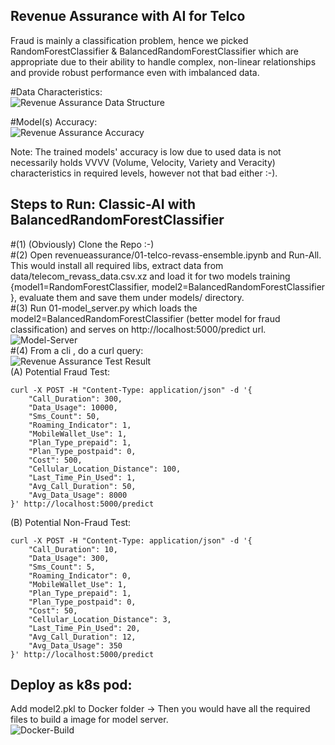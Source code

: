 ## Revenue Assurance with AI for Telco 
Fraud is mainly a classification problem, hence we picked RandomForestClassifier & BalancedRandomForestClassifier which are  appropriate due to their ability to handle complex, non-linear relationships and provide robust performance even with imbalanced data. <br>

#Data Characteristics:<br>
![Revenue Assurance Data Structure](https://raw.githubusercontent.com/fenar/etc-ai-wrx/main/revenueassurance/data/rev_ass_data.png)<br>

#Model(s) Accuracy:<br>
![Revenue Assurance Accuracy](https://raw.githubusercontent.com/fenar/etc-ai-wrx/main/revenueassurance/data/rev_ass_models_accuracy.png)<br>

Note: The trained models' accuracy is low due to used data is not necessarily holds VVVV (Volume, Velocity, Variety and Veracity) characteristics in required levels, however not that bad either :-). 

## Steps to Run: Classic-AI with BalancedRandomForestClassifier<br>
#(1) (Obviously) Clone the Repo :-)  <br>
#(2) Open revenueassurance/01-telco-revass-ensemble.ipynb and Run-All. This would install all required libs, extract data from data/telecom_revass_data.csv.xz and load it for two models training {model1=RandomForestClassifier, model2=BalancedRandomForestClassifier }, evaluate them and save them under models/ directory. <br>
#(3) Run 01-model_server.py which loads the model2=BalancedRandomForestClassifier (better model for fraud classification) and serves on http://localhost:5000/predict url. <br>
![Model-Server](https://raw.githubusercontent.com/fenar/etc-ai-wrx/main/revenueassurance/data/modelserver.png)<br>
#(4) From a cli , do a curl query: <br>
![Revenue Assurance Test Result](https://raw.githubusercontent.com/fenar/etc-ai-wrx/main/revenueassurance/data/testresult.png)<br>
(A) Potential Fraud Test: <br>
```
curl -X POST -H "Content-Type: application/json" -d '{
    "Call_Duration": 300,
    "Data_Usage": 10000,
    "Sms_Count": 50,
    "Roaming_Indicator": 1,
    "MobileWallet_Use": 1,
    "Plan_Type_prepaid": 1,
    "Plan_Type_postpaid": 0,
    "Cost": 500,
    "Cellular_Location_Distance": 100,
    "Last_Time_Pin_Used": 1, 
    "Avg_Call_Duration": 50,
    "Avg_Data_Usage": 8000
}' http://localhost:5000/predict
```
(B) Potential Non-Fraud Test: <br>
```
curl -X POST -H "Content-Type: application/json" -d '{
    "Call_Duration": 10,
    "Data_Usage": 300,
    "Sms_Count": 5,
    "Roaming_Indicator": 0,
    "MobileWallet_Use": 1,
    "Plan_Type_prepaid": 1,
    "Plan_Type_postpaid": 0,
    "Cost": 50,
    "Cellular_Location_Distance": 3,
    "Last_Time_Pin_Used": 20,
    "Avg_Call_Duration": 12,
    "Avg_Data_Usage": 350
}' http://localhost:5000/predict
```
## Deploy as k8s pod: 
Add model2.pkl to Docker folder -> Then you would have all the required files to build a image for model server. <br>
![Docker-Build](https://raw.githubusercontent.com/fenar/etc-ai-wrx/main/revenueassurance/data/docker.png)<br>
